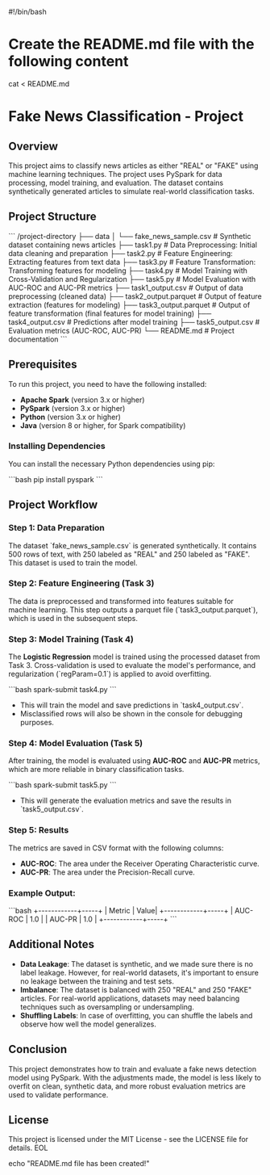 #!/bin/bash

# Create the README.md file with the following content
cat <<EOL > README.md
# Fake News Classification - Project

## Overview

This project aims to classify news articles as either "REAL" or "FAKE" using machine learning techniques. The project uses PySpark for data processing, model training, and evaluation. The dataset contains synthetically generated articles to simulate real-world classification tasks.

## Project Structure

\`\`\`
/project-directory
    ├── data
    │   └── fake_news_sample.csv        # Synthetic dataset containing news articles
    ├── task1.py                        # Data Preprocessing: Initial data cleaning and preparation
    ├── task2.py                        # Feature Engineering: Extracting features from text data
    ├── task3.py                        # Feature Transformation: Transforming features for modeling
    ├── task4.py                        # Model Training with Cross-Validation and Regularization
    ├── task5.py                        # Model Evaluation with AUC-ROC and AUC-PR metrics
    ├── task1_output.csv                # Output of data preprocessing (cleaned data)
    ├── task2_output.parquet            # Output of feature extraction (features for modeling)
    ├── task3_output.parquet            # Output of feature transformation (final features for model training)
    ├── task4_output.csv                # Predictions after model training
    ├── task5_output.csv                # Evaluation metrics (AUC-ROC, AUC-PR)
    └── README.md                       # Project documentation
\`\`\`

## Prerequisites

To run this project, you need to have the following installed:

- **Apache Spark** (version 3.x or higher)
- **PySpark** (version 3.x or higher)
- **Python** (version 3.x or higher)
- **Java** (version 8 or higher, for Spark compatibility)

### Installing Dependencies

You can install the necessary Python dependencies using pip:

\`\`\`bash
pip install pyspark
\`\`\`

## Project Workflow

### Step 1: Data Preparation

The dataset \`fake_news_sample.csv\` is generated synthetically. It contains 500 rows of text, with 250 labeled as "REAL" and 250 labeled as "FAKE". This dataset is used to train the model.

### Step 2: Feature Engineering (Task 3)

The data is preprocessed and transformed into features suitable for machine learning. This step outputs a parquet file (\`task3_output.parquet\`), which is used in the subsequent steps.

### Step 3: Model Training (Task 4)

The **Logistic Regression** model is trained using the processed dataset from Task 3. Cross-validation is used to evaluate the model's performance, and regularization (\`regParam=0.1\`) is applied to avoid overfitting.

\`\`\`bash
spark-submit task4.py
\`\`\`

- This will train the model and save predictions in \`task4_output.csv\`.
- Misclassified rows will also be shown in the console for debugging purposes.

### Step 4: Model Evaluation (Task 5)

After training, the model is evaluated using **AUC-ROC** and **AUC-PR** metrics, which are more reliable in binary classification tasks.

\`\`\`bash
spark-submit task5.py
\`\`\`

- This will generate the evaluation metrics and save the results in \`task5_output.csv\`.

### Step 5: Results

The metrics are saved in CSV format with the following columns:

- **AUC-ROC**: The area under the Receiver Operating Characteristic curve.
- **AUC-PR**: The area under the Precision-Recall curve.

### Example Output:
\`\`\`bash
+------------+-----+
| Metric     | Value|
+------------+-----+
| AUC-ROC    | 1.0 |
| AUC-PR     | 1.0 |
+------------+-----+
\`\`\`

## Additional Notes

- **Data Leakage**: The dataset is synthetic, and we made sure there is no label leakage. However, for real-world datasets, it's important to ensure no leakage between the training and test sets.
- **Imbalance**: The dataset is balanced with 250 "REAL" and 250 "FAKE" articles. For real-world applications, datasets may need balancing techniques such as oversampling or undersampling.
- **Shuffling Labels**: In case of overfitting, you can shuffle the labels and observe how well the model generalizes.

## Conclusion

This project demonstrates how to train and evaluate a fake news detection model using PySpark. With the adjustments made, the model is less likely to overfit on clean, synthetic data, and more robust evaluation metrics are used to validate performance.

## License

This project is licensed under the MIT License - see the LICENSE file for details.
EOL

echo "README.md file has been created!"
